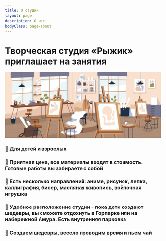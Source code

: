 ```yaml
---
title: О студии
layout: page
description: О нас
bodyClass: page-about
---
```


# Творческая студия «Рыжик» приглашает на занятия 

![About](/images/about.jpg)

### 🎨 Для детей и взрослых

### 🎨 Приятная цена, все материалы входят в стоимость. Готовые работы вы забираете с собой

### 🎨 Есть несколько направлений: аниме, рисунок, лепка, каллиграфия, бисер, масляная живопись, войлочная игрушка

### 🎨 Удобное расположение студии - пока дети создают шедевры, вы сможете отдохнуть в Горпарке или на набережной Амура. Есть внутренняя парковка

### 🎨 Создаем шедевры, весело проводим время и пьем чай